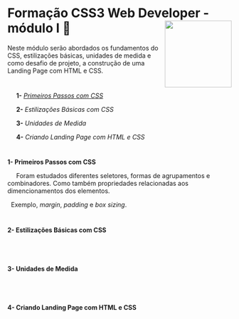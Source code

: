 # **Formação CSS3 Web Developer - módulo I** :dizzy: <img width="150" align="right" src="https://hermes.digitalinnovation.one/tracks/da043c7a-7189-441e-bf28-adc2d05a4934.png">

Neste módulo serão abordados os fundamentos do CSS, estilizações básicas, unidades de medida e como desafio de projeto, a construção de uma Landing Page com HTML e CSS.
#

&nbsp;&nbsp;&nbsp;&nbsp; **1-** [_Primeiros Passos com CSS_](https://github.com/Brayan-sant/Formacao-CSS-Web-Developer-modulo-I/blob/main/Aulas/Fundamentos%20do%20CSS.docx)

&nbsp;&nbsp;&nbsp;&nbsp; **2-** _Estilizações Básicas com CSS_

&nbsp;&nbsp;&nbsp;&nbsp; **3-** _Unidades de Medida_

&nbsp;&nbsp;&nbsp;&nbsp; **4-** _Criando Landing Page com HTML e CSS_

# 
**1- Primeiros Passos com CSS**

&nbsp;&nbsp;&nbsp;&nbsp; Foram estudados diferentes seletores, formas de agrupamentos e combinadores. Como também propriedades relacionadas aos dimencionamentos dos elementos.

&nbsp;&nbsp;Exemplo, _margin_, _padding_ e _box sizing_.

# 
**2- Estilizações Básicas com CSS**

&nbsp;&nbsp;&nbsp;&nbsp;

# 
**3- Unidades de Medida**

&nbsp;&nbsp;&nbsp;&nbsp;

# 
**4- Criando Landing Page com HTML e CSS**

&nbsp;&nbsp;&nbsp;&nbsp;
